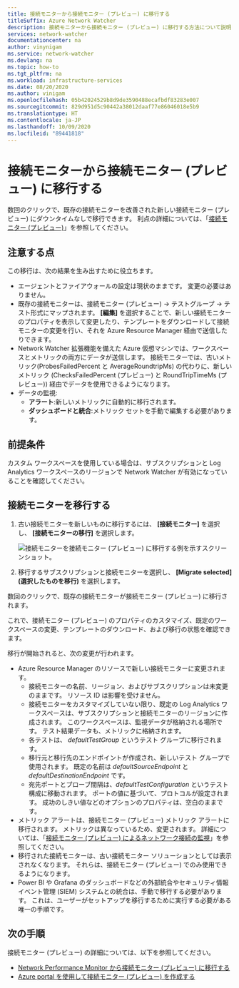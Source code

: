```yaml
---
title: 接続モニターから接続モニター (プレビュー) に移行する
titleSuffix: Azure Network Watcher
description: 接続モニターから接続モニター (プレビュー) に移行する方法について説明します。
services: network-watcher
documentationcenter: na
author: vinynigam
ms.service: network-watcher
ms.devlang: na
ms.topic: how-to
ms.tgt_pltfrm: na
ms.workload: infrastructure-services
ms.date: 08/20/2020
ms.author: vinigam
ms.openlocfilehash: 05b42024529b8d9de3590488ecafbdf83283e007
ms.sourcegitcommit: 829d951d5c90442a38012daaf77e86046018e5b9
ms.translationtype: HT
ms.contentlocale: ja-JP
ms.lasthandoff: 10/09/2020
ms.locfileid: "89441818"
---
```

# <a name="migrate-to-connection-monitor-preview-from-connection-monitor"></a>接続モニターから接続モニター (プレビュー) に移行する

数回のクリックで、既存の接続モニターを改善された新しい接続モニター (プレビュー) にダウンタイムなしで移行できます。 利点の詳細については、「[接続モニター (プレビュー)](https://docs.microsoft.com/azure/network-watcher/connection-monitor-preview)」を参照してください。

## <a name="key-points-to-note"></a>注意する点

この移行は、次の結果を生み出すために役立ちます。

* エージェントとファイアウォールの設定は現状のままです。 変更の必要はありません。 
* 既存の接続モニターは、接続モニター (プレビュー) -> テストグループ -> テスト形式にマップされます。 **[編集]** を選択することで、新しい接続モニターのプロパティを表示して変更したり、テンプレートをダウンロードして接続モニターの変更を行い、それを Azure Resource Manager 経由で送信したりできます。 
* Network Watcher 拡張機能を備えた Azure 仮想マシンでは、ワークスペースとメトリックの両方にデータが送信します。 接続モニターでは、古いメトリック(ProbesFailedPercent と AverageRoundtripMs) の代わりに、新しいメトリック (ChecksFailedPercent (プレビュー) と RoundTripTimeMs (プレビュー)) 経由でデータを使用できるようになります。 
* データの監視:
   * **アラート**:新しいメトリックに自動的に移行されます。
   * **ダッシュボードと統合**:メトリック セットを手動で編集する必要があります。 
    
## <a name="prerequisites"></a>前提条件

カスタム ワークスペースを使用している場合は、サブスクリプションと Log Analytics ワークスペースのリージョンで Network Watcher が有効になっていることを確認してください。 

## <a name="migrate-the-connection-monitors"></a>接続モニターを移行する

1. 古い接続モニターを新しいものに移行するには、 **[接続モニター]** を選択し、 **[接続モニターの移行]** を選択します。

    ![接続モニターを接続モニター (プレビュー) に移行する例を示すスクリーンショット。](./media/connection-monitor-2-preview/migrate-cm-to-cm-preview.png)
    
1. 移行するサブスクリプションと接続モニターを選択し、 **[Migrate selected]\(選択したものを移行\)** を選択します。 

数回のクリックで、既存の接続モニターが接続モニター (プレビュー) に移行されます。 

これで、接続モニター (プレビュー) のプロパティのカスタマイズ、既定のワークスペースの変更、テンプレートのダウンロード、および移行の状態を確認できます。 

移行が開始されると、次の変更が行われます。 
* Azure Resource Manager のリソースで新しい接続モニターに変更されます。
    * 接続モニターの名前、リージョン、およびサブスクリプションは未変更のままです。 リソース ID は影響を受けません。
    * 接続モニターをカスタマイズしていない限り、既定の Log Analytics ワークスペースは、サブスクリプションと接続モニターのリージョンに作成されます。 このワークスペースは、監視データが格納される場所です。 テスト結果データも、メトリックに格納されます。
    * 各テストは、 *defaultTestGroup* というテスト グループに移行されます。
    * 移行元と移行先のエンドポイントが作成され、新しいテスト グループで使用されます。 既定の名前は *defaultSourceEndpoint* と *defaultDestinationEndpoint* です。
    * 宛先ポートとプローブ間隔は、*defaultTestConfiguration* というテスト構成に移動されます。 ポートの値に基づいて、プロトコルが設定されます。 成功のしきい値などのオプションのプロパティは、空白のままです。
* メトリック アラートは、接続モニター (プレビュー) メトリック アラートに移行されます。 メトリックは異なっているため、変更されます。 詳細については、「[接続モニター (プレビュー) によるネットワーク接続の監視](https://docs.microsoft.com/azure/network-watcher/connection-monitor-preview#metrics-in-azure-monitor)」を参照してください。
* 移行された接続モニターは、古い接続モニター ソリューションとしては表示されなくなります。 それらは、接続モニター (プレビュー) でのみ使用できるようになります。
* Power BI や Grafana のダッシュボードなどの外部統合やセキュリティ情報イベント管理 (SIEM) システムとの統合は、手動で移行する必要があります。 これは、ユーザーがセットアップを移行するために実行する必要がある唯一の手順です。

## <a name="next-steps"></a>次の手順

接続モニター (プレビュー) の詳細については、以下を参照してください。
* [Network Performance Monitor から接続モニター (プレビュー) に移行する](migrate-to-connection-monitor-preview-from-network-performance-monitor.md)
* [Azure portal を使用して接続モニター (プレビュー) を作成する](https://docs.microsoft.com/azure/network-watcher/connection-monitor-preview-create-using-portal)
